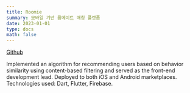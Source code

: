 ```yaml
---
title: Roomie
summary: 모바일 기반 룸메이트 매칭 플랫폼
date: 2023-01-01
type: docs
math: false
---
```


[Github](https://github.com/rkdbq/Roomie-v2)

Implemented an algorithm for recommending users based on behavior similarity using content-based filtering and served as the front-end development lead.
Deployed to both iOS and Android marketplaces.
Technologies used: Dart, Flutter, Firebase.